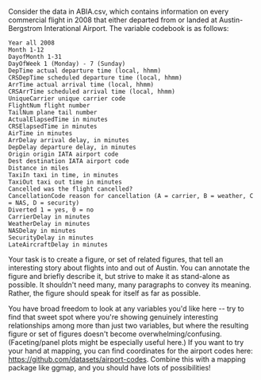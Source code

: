 Consider the data in ABIA.csv, which contains information on every commercial flight in 2008 that either departed from or landed at Austin-Bergstrom Interational Airport. The variable codebook is as follows:

    Year all 2008
    Month 1-12
    DayofMonth 1-31
    DayOfWeek 1 (Monday) - 7 (Sunday)
    DepTime actual departure time (local, hhmm)
    CRSDepTime scheduled departure time (local, hhmm)
    ArrTime actual arrival time (local, hhmm)
    CRSArrTime scheduled arrival time (local, hhmm)
    UniqueCarrier unique carrier code
    FlightNum flight number
    TailNum plane tail number
    ActualElapsedTime in minutes
    CRSElapsedTime in minutes
    AirTime in minutes
    ArrDelay arrival delay, in minutes
    DepDelay departure delay, in minutes
    Origin origin IATA airport code
    Dest destination IATA airport code
    Distance in miles
    TaxiIn taxi in time, in minutes
    TaxiOut taxi out time in minutes
    Cancelled was the flight cancelled?
    CancellationCode reason for cancellation (A = carrier, B = weather, C = NAS, D = security)
    Diverted 1 = yes, 0 = no
    CarrierDelay in minutes
    WeatherDelay in minutes
    NASDelay in minutes
    SecurityDelay in minutes
    LateAircraftDelay in minutes

Your task is to create a figure, or set of related figures, that tell an interesting story about flights into and out of Austin. You can annotate the figure and briefly describe it, but strive to make it as stand-alone as possible. It shouldn't need many, many paragraphs to convey its meaning. Rather, the figure should speak for itself as far as possible.

You have broad freedom to look at any variables you'd like here -- try to find that sweet spot where you're showing genuinely interesting relationships among more than just two variables, but where the resulting figure or set of figures doesn't become overwhelming/confusing. (Faceting/panel plots might be especially useful here.) If you want to try your hand at mapping, you can find coordinates for the airport codes here: https://github.com/datasets/airport-codes. Combine this with a mapping package like ggmap, and you should have lots of possibilities!
